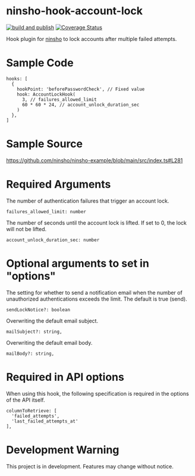 # ninsho-hook-account-lock

[![build and publish](https://github.com/ninsho/ninsho-hook-account-lock/actions/workflows/run-build-and-publish.yml/badge.svg)](https://github.com/ninsho/ninsho-hook-account-lock/actions/workflows/run-build-and-publish.yml)
[![Coverage Status](https://coveralls.io/repos/github/ninsho/ninsho-hook-account-lock/badge.svg?branch=main)](https://coveralls.io/github/ninsho/ninsho-hook-account-lock?branch=main)

Hook plugin for [ninsho](https://www.npmjs.com/package/ninsho) to lock accounts after multiple failed attempts.

# Sample Code
```
hooks: [
  {
    hookPoint: 'beforePasswordCheck', // Fixed value
    hook: AccountLockHook(
      3, // failures_allowed_limit
      60 * 60 * 24, // account_unlock_duration_sec
    )
  },
]
```

# Sample Source

https://github.com/ninsho/ninsho-example/blob/main/src/index.ts#L281

# Required Arguments

The number of authentication failures that trigger an account lock.
```
failures_allowed_limit: number
```

The number of seconds until the account lock is lifted.
If set to 0, the lock will not be lifted. 
```
account_unlock_duration_sec: number
```

# Optional arguments to set in "options"

The setting for whether to send a notification email when the number of unauthorized authentications exceeds the limit. The default is true (send).  
```
sendLockNotice?: boolean
```

Overwriting the default email subject.
```
mailSubject?: string,
```

Overwriting the default email body.
```
mailBody?: string,
```

# Required in API options
When using this hook, the following specification is required in the options of the API itself.
```
columnToRetrieve: [
  'failed_attempts',
  'last_failed_attempts_at'
],
```



# Development Warning

This project is in development. Features may change without notice.

<!-- README.md -->

